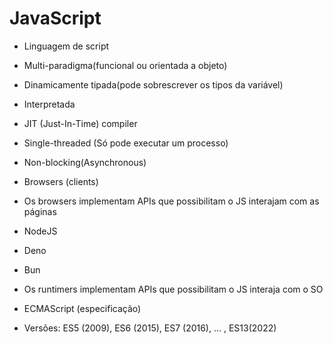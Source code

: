 # JavaScript

- Linguagem de script 
- Multi-paradigma(funcional ou orientada a objeto) 
- Dinamicamente tipada(pode sobrescrever os tipos da variável) 
- Interpretada
- JIT (Just-In-Time) compiler
- Single-threaded (Só pode executar um processo)
- Non-blocking(Asynchronous)

- Browsers (clients)
- Os browsers implementam APIs que possibilitam o JS interajam com as páginas
- NodeJS
- Deno
- Bun
- Os runtimers implementam APIs que possibilitam o JS interaja com o SO

- ECMAScript (especificação)
- Versões: ES5 (2009), ES6 (2015), ES7 (2016), ... , ES13(2022)
